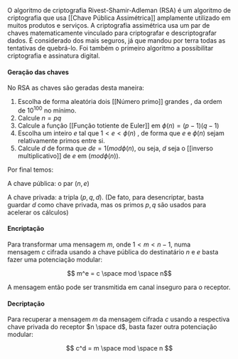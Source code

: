 O algoritmo de criptografia Rivest-Shamir-Adleman (RSA) é um algoritmo de criptografia que usa [[Chave Pública Assimétrica]] amplamente utilizado em muitos produtos e serviços. A criptografia assimétrica usa um par de chaves matematicamente vinculado para criptografar e descriptografar dados. 
É considerado dos mais seguros, já que mandou por terra todas as tentativas de quebrá-lo. Foi também o primeiro algoritmo a possibilitar criptografia e assinatura digital.
#### Geração das chaves
No RSA as chaves são geradas desta maneira:

1. Escolha de forma aleatória dois [[Número primo]] grandes , da ordem de $10^{100}$ no mínimo.
2. Calcule $n = p q$
3. Calcule a função [[Função totiente de Euler]] em $\phi(n) = (p-1)(q-1)$
4. Escolha um inteiro $e$ tal que $1 < e < \phi(n)$ , de forma que $e$ e $\phi(n)$ sejam relativamente primos entre si.
5. Calcule $d$ de forma que $de = 1 (mod \phi(n)$, ou seja, $d$ seja o [[inverso multiplicativo]] de $e$ em $(mod \phi(n))$.

Por final temos:

A chave pública: o par $(n, e)$

A chave privada: a tripla $(p, q, d)$. (De fato, para desencriptar, basta guardar $d$ como chave privada, mas os primos $p ,q$ são usados para acelerar os cálculos)

#### Encriptação

Para transformar uma mensagem $m$, onde $1 < m < n - 1$, numa mensagem $c$ cifrada usando a chave pública do destinatário $n$ e $e$ basta fazer uma potenciação modular:

$$ m^e = c \space mod \space n$$

A mensagem então pode ser transmitida em canal inseguro para o receptor. 

#### Decriptação

Para recuperar a mensagem $m$ da mensagem cifrada $c$ usando a respectiva chave privada do receptor $n \space d$, basta fazer outra potenciação modular:

$$ c^d = m \space mod \space n $$